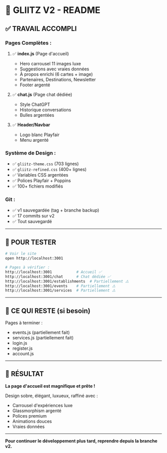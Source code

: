 # 🎨 GLIITZ V2 - README

## ✅ TRAVAIL ACCOMPLI

### Pages Complètes :
1. ✅ **index.js** (Page d'accueil)
   - Hero carrousel 11 images luxe
   - Suggestions avec vraies données
   - À propos enrichi (6 cartes + image)
   - Partenaires, Destinations, Newsletter
   - Footer argenté

2. ✅ **chat.js** (Page chat dédiée)
   - Style ChatGPT
   - Historique conversations
   - Bulles argentées

3. ✅ **Header/Navbar**
   - Logo blanc Playfair
   - Menu argenté

### Système de Design :
- ✅ `gliitz-theme.css` (703 lignes)
- ✅ `gliitz-refined.css` (400+ lignes)
- ✅ Variables CSS argentées
- ✅ Polices Playfair + Poppins
- ✅ 100+ fichiers modifiés

### Git :
- ✅ v1 sauvegardée (tag + branche backup)
- ✅ 17 commits sur v2
- ✅ Tout sauvegardé

---

## 🚀 POUR TESTER

```bash
# Voir le site
open http://localhost:3001

# Pages à vérifier :
http://localhost:3001           # Accueil ✅
http://localhost:3001/chat      # Chat dédiée ✅
http://localhost:3001/establishments  # Partiellement ⚠️
http://localhost:3001/events    # Partiellement ⚠️
http://localhost:3001/services  # Partiellement ⚠️
```

---

## 📝 CE QUI RESTE (si besoin)

Pages à terminer :
- events.js (partiellement fait)
- services.js (partiellement fait)
- login.js
- register.js
- account.js

---

## 🎉 RÉSULTAT

**La page d'accueil est magnifique et prête !**

Design sobre, élégant, luxueux, raffiné avec :
- Carrousel d'expériences luxe
- Glassmorphism argenté
- Polices premium
- Animations douces
- Vraies données

---

**Pour continuer le développement plus tard, reprendre depuis la branche v2.**

